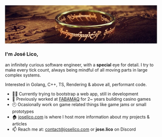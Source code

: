 <p align="center">
  <img src="https://github.com/jose-lico/jose-lico/blob/master/one_ring.webp"/>
</p>

### I'm José Lico,

an infinitely curious software engineer, with a **special** eye for detail.
I try to make every tick count, always being mindful of all moving parts in large complex systems.

Interested in Golang, C++, TS, Rendering & above all, performant code.

- 👨‍💻 Currently trying to bootstrap a web app, still in development
- 🎰 Previously worked at [FABAMAQ](https://www.fabamaq.com/en) for 2~ years building casino games
- 🕘 Ocasionally work on game related things like game jams or small prototypes
- 🏠 [joselico.com](https://joselico.com) is where I host more information about my projects & articles
- 📫 Reach me at: [contact@joselico.com](mailto:contact@joselico.com) or **jose.lico** on Discord
